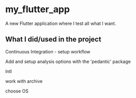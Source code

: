 # my_flutter_app

A new Flutter application where I test all what I want.

## What I did/used in the project

Continuous Integration - setup workflow

Add and setup analysis options with the 'pedantic' package

Intl

work with archive

choose OS

